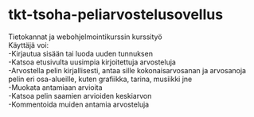 # tkt-tsoha-peliarvostelusovellus  
Tietokannat ja webohjelmointikurssin kurssityö  
Käyttäjä voi:  
-Kirjautua sisään tai luoda uuden tunnuksen  
-Katsoa etusivulta uusimpia kirjoitettuja arvosteluja  
-Arvostella pelin kirjallisesti, antaa sille kokonaisarvosanan ja arvosanoja pelin eri osa-alueille, kuten grafiikka, tarina, musiikki jne  
-Muokata antamiaan arvioita  
-Katsoa pelin saamien arvioiden keskiarvon  
-Kommentoida muiden antamia arvosteluja  
